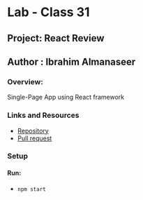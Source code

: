 # Lab - Class 31

## Project: React Review

## Author : Ibrahim Almanaseer


### Overview:

Single-Page App using React framework



### Links and Resources

- [Repository](https://github.com/Ibrahimnalmanaseer/401-images-app)
- [Pull request](https://github.com/Ibrahimnalmanaseer/401-images-app/pull/2)



### Setup


#### Run:

-  `npm start`



